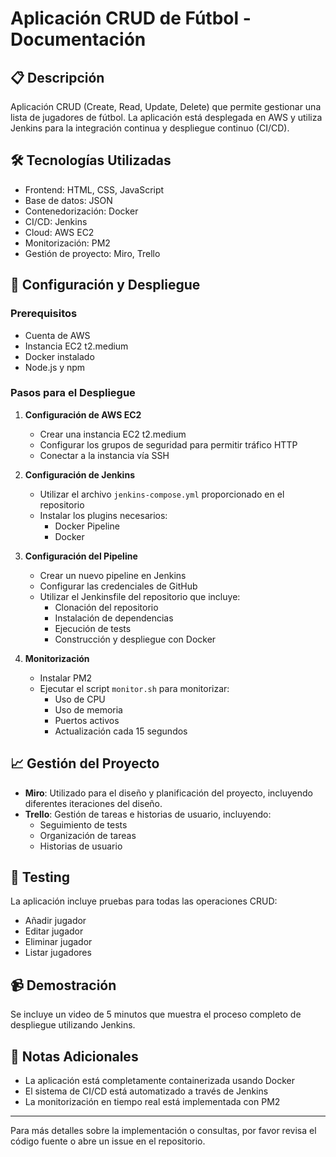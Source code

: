 # Aplicación CRUD de Fútbol - Documentación 

## 📋 Descripción
Aplicación CRUD (Create, Read, Update, Delete) que permite gestionar una lista de jugadores de fútbol. La aplicación está desplegada en AWS y utiliza Jenkins para la integración continua y despliegue continuo (CI/CD).

## 🛠️ Tecnologías Utilizadas
- Frontend: HTML, CSS, JavaScript
- Base de datos: JSON
- Contenedorización: Docker
- CI/CD: Jenkins
- Cloud: AWS EC2
- Monitorización: PM2
- Gestión de proyecto: Miro, Trello

## 🚀 Configuración y Despliegue

### Prerequisitos
- Cuenta de AWS
- Instancia EC2 t2.medium
- Docker instalado
- Node.js y npm

### Pasos para el Despliegue

1. **Configuración de AWS EC2**
   - Crear una instancia EC2 t2.medium
   - Configurar los grupos de seguridad para permitir tráfico HTTP
   - Conectar a la instancia vía SSH

2. **Configuración de Jenkins**
   - Utilizar el archivo `jenkins-compose.yml` proporcionado en el repositorio
   - Instalar los plugins necesarios:
     - Docker Pipeline
     - Docker

3. **Configuración del Pipeline**
   - Crear un nuevo pipeline en Jenkins
   - Configurar las credenciales de GitHub
   - Utilizar el Jenkinsfile del repositorio que incluye:
     - Clonación del repositorio
     - Instalación de dependencias
     - Ejecución de tests
     - Construcción y despliegue con Docker

4. **Monitorización**
   - Instalar PM2
   - Ejecutar el script `monitor.sh` para monitorizar:
     - Uso de CPU
     - Uso de memoria
     - Puertos activos
     - Actualización cada 15 segundos

## 📈 Gestión del Proyecto
- **Miro**: Utilizado para el diseño y planificación del proyecto, incluyendo diferentes iteraciones del diseño.
- **Trello**: Gestión de tareas e historias de usuario, incluyendo:
  - Seguimiento de tests
  - Organización de tareas
  - Historias de usuario

## 🧪 Testing
La aplicación incluye pruebas para todas las operaciones CRUD:
- Añadir jugador
- Editar jugador
- Eliminar jugador
- Listar jugadores

## 📹 Demostración
Se incluye un video de 5 minutos que muestra el proceso completo de despliegue utilizando Jenkins.

## 📝 Notas Adicionales
- La aplicación está completamente containerizada usando Docker
- El sistema de CI/CD está automatizado a través de Jenkins
- La monitorización en tiempo real está implementada con PM2

---
Para más detalles sobre la implementación o consultas, por favor revisa el código fuente o abre un issue en el repositorio.
